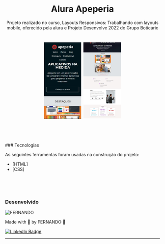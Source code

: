 <h1 align="center">Alura Apeperia</h1>
<p align="center">Projeto realizado no curso, Layouts Responsivos: Trabalhando com layouts mobile, oferecido pela alura e Projeto Desenvolve 2022 do Grupo Boticário</p>

<h1 align="center">
  <img alt="Apeperia" title="Apeperia Desktop" src="./github/img1.jpg" height="250" widht = "250" />
  <img alt="Apeperia" title="Apeperia Mobile" src="./github/img2.jpg" height="250" widht = "250" />
</h1>
<br>
<br>
<br>
### Tecnologias

As seguintes ferramentas foram usadas na construção do projeto:

- [HTML]
- [CSS]
<br>
<br>
<br>

### Desenvolvido
<img alt="FERNANDO" title="FERNANDO" src="https://avatars.githubusercontent.com/u/32759004?v=4" height="100" width="100" />

Made with 💜 by FERNANDO 👋

[![LinkedIn Badge](https://img.shields.io/badge/-FERNANDO-blue?style=flat-square&logo=Linkedin&logoColor=white&link=https://www.linkedin.com/in/fernando-henrique-de-souza-180552155)](https://www.linkedin.com/in/fernando-henrique-de-souza-180552155/)

---
